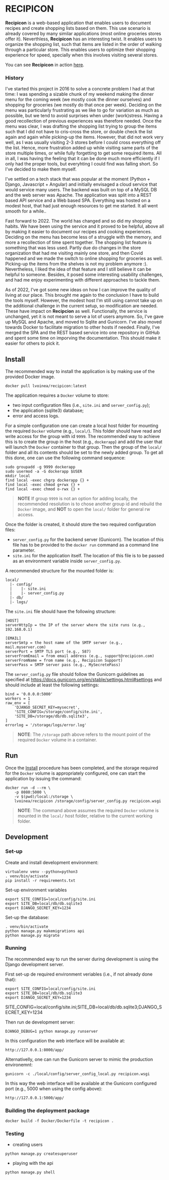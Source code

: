 # RECIPICON

**Recipicon** is a web-based application that enables users to document 
recipes and create shopping lists based on them. This use scenario is 
already covered by many similar applications (most online groceries stores
offer it). Neverthless, **Recipicon** has an interesting twist. It enables
users to organize the shopping list, such that items are listed in the order
of walking through a particular store. This enables users to optimize their
shopping experience for speed, specially when this involves visiting several
stores. 

You can see **Recipicon** in action [here](https://recipicon.technolab.top).

### History

I've started this project in 2016 to solve a concrete problem I had at that 
time: I was spending a sizable chunk of my weekend making the dinner menu for
the coming week (we mostly cook the dinner ourselves) and shopping for 
groceries (we mostly do that once per week). Deciding on the menu was 
particularly frustrating as we like to go for variation as much as possible, 
but we tend to avoid surprises when under (work)stress. Having a good 
recollection of previous experiences was therefore needed. Once the menu was
clear, I was drafting the shopping list trying to group the items such that
I did not have to cris-cross the store, or double check the list again and 
again while picking-up the items. However, that did not work very well, as I was
usually visiting 2-3 stores before I could cross everything off the list.
Hence, more frustration added up while visiting same parts of the store
multiple times, or while fully forgetting to get some required items. All
in all, I was having the feeling that it can be done much more efficiently
if I only had the proper tools, but everyhting I could find was falling short.
So I've decided to make them myself.

I've settled on a tech stack that was popular at the moment (Python + 
Django, Javascript + Angular) and initially envisaged a cloud service that would
service many users. The backend was built on top of a MySQL DB and the web server
was Apache. The application was split into a REST based API service and a Web 
based SPA. Everything was hosted on a modest host, that had just enough
resources to get me started. It all went smooth for a while..

Fast forward to 2022. The world has changed and so did my shopping habits. 
We have been using the service and it proved to be helpful, above all
by making it easier to document our recipes and cooking experiences. Deciding
on the menu has become less of a struggle with the memory, and more a 
recollection of time spent together. The shopping list feature is something
that was less used. Partly due do changes in the store organization that had
me visiting mainly one store, and then Covid happened and we made the 
switch to online shopping for groceries as well. Picking-up the items from the
shelves is not my problem anymore :). Nevertheless, I liked the idea of that 
feature and I still believe it can be helpful to someone. Besides, it posed
some interesting usability challenges, and had me enjoy experimenting with
different approaches to tackle them.

As of 2022, I've got some new ideas on how I can improve the quality of 
living at our place. This brought me again to the conclusion I have to
build the tools myself. However, the modest host I'm still using cannot
take up on the additional challenge in the current setup, so modification
are needed. These have impact on **Recipcion** as well. Functionally, the service
is unchanged, yet it is not meant to serve a lot of users anymore. So,
I've gave up MySQL and Apache, and moved to Sqlite and Gunicorn. I've also
moved towards Docker to facilitate migration to other hosts if needed. 
Finally, I've merged the SPA and the REST based service into one repository
in GitHub and spent some time on imporving the documentation. This should
make it easier for others to pick it.

## Install

The recommended way to install the application is by making use of the
provided Docker image.

```shell script
docker pull lvoinea/recipicon:latest
```

The application requires a `Docker` volume to store:
* two input configuration files (i.e., `site.ini` and `server_config.py`);
* the application (sqlite3) database;
* error and access logs.

For a simple configuration one can create a local host folder for mounting
the required `Docker` volume (e.g., `local/`). This folder should have 
read and write access for the group with id `9999`. The recommended way to
achieve this is to create the group in the host (e.g., `dockerapp`) and add the user that will
launch the `Docker` container to that group. Then the group of the `local/`
folder and all its contents should be set to the newly added group. To get
all this done, one can use the following command sequence:

```shell script
sudo groupadd -g 9999 dockerapp
sudo usermod -a -G dockerapp $USER
mkdir local
find local -exec chgrp dockerapp {} +
find local -exec chmod g+rwx {} +
find local -exec chmod o-rwx {} +
```
> **NOTE** If group `9999` is not an option for adding locally, the 
> recommended resolution is to chose another group id and rebuild the
> `Docker` image, and **NOT** to open the `local/` folder for general rw
> access.

Once the folder is created, it should store the two required configuration
files:

* `server_config.py` for the backend server (Gunicorn). The location of 
   this file has to be provided to the `docker run` command as a command
   line parameter.
* `site.ini` for the application itself. The location of this file is to
   be passed as an environment variable inside `server_config.py`.

A recommended structure for the mounted folder is:

```shell script
local/
  |- config/
  |    |- site.ini
  |    |- server_config.py
  |- db/
  |- logs/
```

The `site.ini` file should have the following structure:

```shell script
[HOST]
serverHttpIp = the IP of the server where the site runs (e.g., 192.168.0.1)

[EMAIL]
serverSmtp = the host name of the SMTP server (e.g., mail.myserver.com)
serverPort = SMTP TLS port (e.g., 587)
serverFromEmail = from email address (e.g., support@recipicon.com)
serverFromName = from name (e.g., Recipicon Support)
serverPass = SMTP server pass (e.g., MySecretePass)
```

The `server_config.py` file should follow the Gunicorn guidelines as
specified at https://docs.gunicorn.org/en/stable/settings.html#settings
and should include at least the following settings:

```shell script
bind = '0.0.0.0:5000'
workers = 1
raw_env = [
    'DJANGO_SECRET_KEY=mysecret',
    'SITE_CONFIG=/storage/config/site.ini',
    'SITE_DB=/storage/db/db.sqlite3',
]
errorlog = '/storage/logs/error.log'
```
> **NOTE**: The `/storage` path above refers to the mount point of the 
> required `Docker` volume in a container.

## Run

Once the [Install](#install) procedure has been completed, and the storage
required for the `Docker` volume is appropriately configured, one can start
the application by issuing the command:

```shell script
docker run -d --rm \
    -p 8080:5000 \
    -v $(pwd)/local:/storage \
    lvoinea/recipicon /storage/config/server_config.py recipicon.wsgi
```

> **NOTE**: The command above assumes the required `Docker` volume is mounted
> in the `local/` host folder, relative to the current working folder.

## Development

### Set-up

Create and install development environment:
```shell script
virtualenv venv --python=python3
. venv/bin/activate
pip install -r requirements.txt
```

Set-up environment variables
```shell script
export SITE_CONFIG=local/config/site.ini
export SITE_DB=local/db/db.sqlite3
export DJANGO_SECRET_KEY=1234
```

Set-up the database:
```shell script
. venv/bin/activate
python manage.py makemigrations api
python manage.py migrate
```

### Running

The recommended way to run the server during development is using the
Django development server.

First set-up de required environment veriables (i.e., if not already done that):

```shell script
export SITE_CONFIG=local/config/site.ini
export SITE_DB=local/db/db.sqlite3
export DJANGO_SECRET_KEY=1234
```

SITE_CONFIG=local/config/site.ini;SITE_DB=local/db/db.sqlite3;DJANGO_SECRET_KEY=1234

Then run de development server:

```shell script
DJANGO_DEBUG=1 python manage.py runserver
```
In this configuration the web interface will be available at:

```shell script
http://127.0.0.1:8000/app/
```

Alternativelly, one can run the Gunicorn server to mimic the production
environemnt:

```shell script
gunicorn -c ./local/config/server_config_local.py recipicon.wsgi
```

In this way the web interface will be available at the Gunicorn 
configured port (e.g., 5000 when using the config above):

```shell script
http://127.0.0.1:5000/app/
```


### Building the deployment package

```shell script
docker build -f Docker/Dockerfile -t recipicon .
```

### Testing

* creating users
```shell script
python manage.py createsuperuser
```

* playing with the api
````shell script
python manage.py shell
````